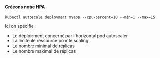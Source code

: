 #### Créeons notre HPA

```console
kubectl autoscale deployment myapp --cpu-percent=10 --min=1 --max=15
```

Ici on spécifie : 

- Le déploiement concerné par l'horizontal pod autoscaler
- La limite de ressource pour le scaling
- Le nombre minimal de réplicas
- Le nombre maximal de réplicas